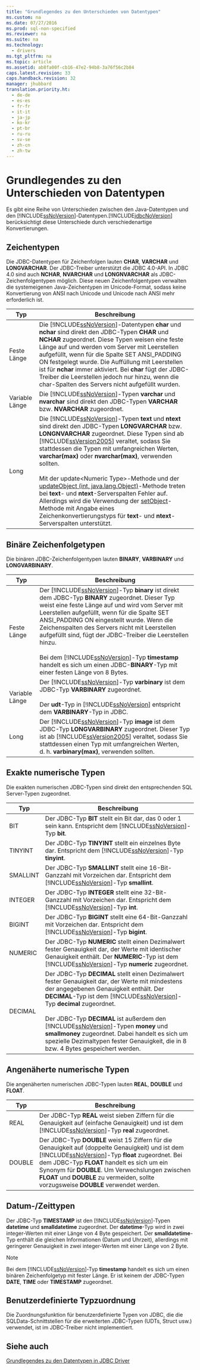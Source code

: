 ```yaml
---
title: "Grundlegendes zu den Unterschieden von Datentypen"
ms.custom: na
ms.date: 07/27/2016
ms.prod: sql-non-specified
ms.reviewer: na
ms.suite: na
ms.technology: 
  - drivers
ms.tgt_pltfrm: na
ms.topic: article
ms.assetid: ab8fa00f-cb16-47e2-94b8-3a76f56c2b84
caps.latest.revision: 33
caps.handback.revision: 32
manager: jhubbard
translation.priority.ht: 
  - de-de
  - es-es
  - fr-fr
  - it-it
  - ja-jp
  - ko-kr
  - pt-br
  - ru-ru
  - sv-se
  - zh-cn
  - zh-tw
---
```

# Grundlegendes zu den Unterschieden von Datentypen
  Es gibt eine Reihe von Unterschieden zwischen den Java\-Datentypen und den [!INCLUDE[ssNoVersion](../content/includes/ssNoVersion_md.md)]\-Datentypen.[!INCLUDE[jdbcNoVersion](../content/includes/jdbcNoVersion_md.md)] berücksichtigt diese Unterschiede durch verschiedenartige Konvertierungen.  
  
## Zeichentypen  
 Die JDBC\-Datentypen für Zeichenfolgen lauten **CHAR**, **VARCHAR** und **LONGVARCHAR**. Der JDBC\-Treiber unterstützt die JDBC 4.0\-API. In JDBC 4.0 sind auch **NCHAR**, **NVARCHAR** und **LONGNVARCHAR** als JDBC\-Zeichenfolgentypen möglich. Diese neuen Zeichenfolgentypen verwalten die systemeigenen Java\-Zeichentypen im Unicode\-Format, sodass keine Konvertierung von ANSI nach Unicode und Unicode nach ANSI mehr erforderlich ist.  
  
|Typ|Beschreibung|  
|---------|------------------|  
|Feste Länge|Die [!INCLUDE[ssNoVersion](../content/includes/ssNoVersion_md.md)]\-Datentypen **char** und **nchar** sind direkt den JDBC\-Typen **CHAR** und **NCHAR** zugeordnet. Diese Typen weisen eine feste Länge auf und werden vom Server mit Leerstellen aufgefüllt, wenn für die Spalte SET ANSI\_PADDING ON festgelegt wurde. Die Auffüllung mit Leerstellen ist für **nchar** immer aktiviert. Bei **char** fügt der JDBC\-Treiber die Leerstellen jedoch nur hinzu, wenn die char\-Spalten des Servers nicht aufgefüllt wurden.|  
|Variable Länge|Die [!INCLUDE[ssNoVersion](../content/includes/ssNoVersion_md.md)]\-Typen **varchar** und **nvarchar** sind direkt den JDBC\-Typen **VARCHAR** bzw. **NVARCHAR** zugeordnet.|  
|Long|Die [!INCLUDE[ssNoVersion](../content/includes/ssNoVersion_md.md)]\-Typen **text** und **ntext** sind direkt den JDBC\-Typen **LONGVARCHAR** bzw. **LONGNVARCHAR** zugeordnet. Diese Typen sind ab [!INCLUDE[ssVersion2005](../content/includes/ssVersion2005_md.md)] veraltet, sodass Sie stattdessen die Typen mit umfangreichen Werten, **varchar\(max\)** oder **nvarchar\(max\)**, verwenden sollten.<br /><br /> Mit der update\<Numeric Type\>\-Methode und der [updateObject \(int, java.lang.Object\)](../content/updateObject-Method--int--java.lang.Object-.md)\-Methode treten bei **text**\- und **ntext**\-Serverspalten Fehler auf. Allerdings wird die Verwendung der [setObject](../content/setObject-Method--SQLServerPreparedStatement-.md)\-Methode mit Angabe eines Zeichenkonvertierungstyps für **text**\- und **ntext**\-Serverspalten unterstützt.|  
  
## Binäre Zeichenfolgetypen  
 Die binären JDBC\-Zeichenfolgentypen lauten **BINARY**, **VARBINARY** und **LONGVARBINARY**.  
  
|Typ|Beschreibung|  
|---------|------------------|  
|Feste Länge|Der [!INCLUDE[ssNoVersion](../content/includes/ssNoVersion_md.md)]\-Typ **binary** ist direkt dem JDBC\-Typ **BINARY** zugeordnet. Dieser Typ weist eine feste Länge auf und wird vom Server mit Leerstellen aufgefüllt, wenn für die Spalte SET ANSI\_PADDING ON eingestellt wurde. Wenn die Zeichenspalten des Servers nicht mit Leerstellen aufgefüllt sind, fügt der JDBC\-Treiber die Leerstellen hinzu.<br /><br /> Bei dem [!INCLUDE[ssNoVersion](../content/includes/ssNoVersion_md.md)]\-Typ **timestamp** handelt es sich um einen JDBC\-**BINARY**\-Typ mit einer festen Länge von 8 Bytes.|  
|Variable Länge|Der [!INCLUDE[ssNoVersion](../content/includes/ssNoVersion_md.md)]\-Typ **varbinary** ist dem JDBC\-Typ **VARBINARY** zugeordnet.<br /><br /> Der **udt**\-Typ in [!INCLUDE[ssNoVersion](../content/includes/ssNoVersion_md.md)] entspricht dem **VARBINARY**\-Typ in JDBC.|  
|Long|Der [!INCLUDE[ssNoVersion](../content/includes/ssNoVersion_md.md)]\-Typ **image** ist dem JDBC\-Typ **LONGVARBINARY** zugeordnet. Dieser Typ ist ab [!INCLUDE[ssVersion2005](../content/includes/ssVersion2005_md.md)] veraltet, sodass Sie stattdessen einen Typ mit umfangreichen Werten, d. h. **varbinary\(max\)**, verwenden sollten.|  
  
## Exakte numerische Typen  
 Die exakten numerischen JDBC\-Typen sind direkt den entsprechenden SQL Server\-Typen zugeordnet.  
  
|Typ|Beschreibung|  
|---------|------------------|  
|BIT|Der JDBC\-Typ **BIT** stellt ein Bit dar, das 0 oder 1 sein kann. Entspricht dem [!INCLUDE[ssNoVersion](../content/includes/ssNoVersion_md.md)]\-Typ **bit**.|  
|TINYINT|Der JDBC\-Typ **TINYINT** stellt ein einzelnes Byte dar. Entspricht dem [!INCLUDE[ssNoVersion](../content/includes/ssNoVersion_md.md)]\-Typ **tinyint**.|  
|SMALLINT|Der JDBC\-Typ **SMALLINT** stellt eine 16\-Bit\-Ganzzahl mit Vorzeichen dar. Entspricht dem [!INCLUDE[ssNoVersion](../content/includes/ssNoVersion_md.md)]\-Typ **smallint**.|  
|INTEGER|Der JDBC\-Typ **INTEGER** stellt eine 32\-Bit\-Ganzzahl mit Vorzeichen dar. Entspricht dem [!INCLUDE[ssNoVersion](../content/includes/ssNoVersion_md.md)]\-Typ **int**.|  
|BIGINT|Der JDBC\-Typ **BIGINT** stellt eine 64\-Bit\-Ganzzahl mit Vorzeichen dar. Entspricht dem [!INCLUDE[ssNoVersion](../content/includes/ssNoVersion_md.md)]\-Typ **bigint**.|  
|NUMERIC|Der JDBC\-Typ **NUMERIC** stellt einen Dezimalwert fester Genauigkeit dar, der Werte mit identischer Genauigkeit enthält. Der **NUMERIC**\-Typ ist dem [!INCLUDE[ssNoVersion](../content/includes/ssNoVersion_md.md)]\-Typ **numeric** zugeordnet.|  
|DECIMAL|Der JDBC\-Typ **DECIMAL** stellt einen Dezimalwert fester Genauigkeit dar, der Werte mit mindestens der angegebenen Genauigkeit enthält. Der **DECIMAL**\-Typ ist dem [!INCLUDE[ssNoVersion](../content/includes/ssNoVersion_md.md)]\-Typ **decimal** zugeordnet.<br /><br /> Der JDBC\-Typ **DECIMAL** ist außerdem den [!INCLUDE[ssNoVersion](../content/includes/ssNoVersion_md.md)]\-Typen **money** und **smallmoney** zugeordnet. Dabei handelt es sich um spezielle Dezimaltypen fester Genauigkeit, die in 8 bzw. 4 Bytes gespeichert werden.|  
  
## Angenäherte numerische Typen  
 Die angenäherten numerischen JDBC\-Typen lauten **REAL**, **DOUBLE** und **FLOAT**.  
  
|Typ|Beschreibung|  
|---------|------------------|  
|REAL|Der JDBC\-Typ **REAL** weist sieben Ziffern für die Genauigkeit auf \(einfache Genauigkeit\) und ist dem [!INCLUDE[ssNoVersion](../content/includes/ssNoVersion_md.md)]\-Typ **real** zugeordnet.|  
|DOUBLE|Der JDBC\-Typ **DOUBLE** weist 15 Ziffern für die Genauigkeit auf \(doppelte Genauigkeit\) und ist dem [!INCLUDE[ssNoVersion](../content/includes/ssNoVersion_md.md)]\-Typ **float** zugeordnet. Bei dem JDBC\-Typ **FLOAT** handelt es sich um ein Synonym für **DOUBLE**. Um Verwechslungen zwischen **FLOAT** und **DOUBLE** zu vermeiden, sollte vorzugsweise **DOUBLE** verwendet werden.|  
  
## Datum\-\/Zeittypen  
 Der JDBC\-Typ **TIMESTAMP** ist den [!INCLUDE[ssNoVersion](../content/includes/ssNoVersion_md.md)]\-Typen **datetime** und **smalldatetime** zugeordnet. Der **datetime**\-Typ wird in zwei integer\-Werten mit einer Länge von 4 Byte gespeichert. Der **smalldatetime**\-Typ enthält die gleichen Informationen \(Datum und Uhrzeit\), allerdings mit geringerer Genauigkeit in zwei integer\-Werten mit einer Länge von 2 Byte.  
  
> [!NOTE]  
>  Bei dem [!INCLUDE[ssNoVersion](../content/includes/ssNoVersion_md.md)]\-Typ **timestamp** handelt es sich um einen binären Zeichenfolgetyp mit fester Länge. Er ist keinem der JDBC\-Typen **DATE**, **TIME** oder **TIMESTAMP** zugeordnet.  
  
## Benutzerdefinierte Typzuordnung  
 Die Zuordnungsfunktion für benutzerdefinierte Typen von JDBC, die die SQLData\-Schnittstellen für die erweiterten JDBC\-Typen \(UDTs, Struct usw.\) verwendet, ist im JDBC\-Treiber nicht implementiert.  
  
## Siehe auch  
 [Grundlegendes zu den Datentypen in JDBC Driver](../content/Understanding-the-JDBC-Driver-Data-Types.md)  
  
  